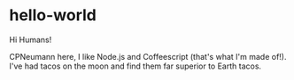 # hello-world

Hi Humans!

CPNeumann here, I like Node.js and Coffeescript (that's what I'm made of!).
I've had tacos on the moon and find them far superior to Earth tacos.
